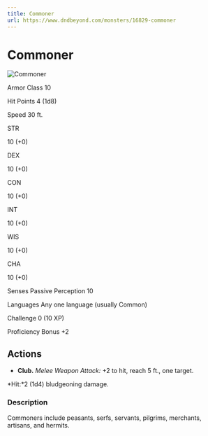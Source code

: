 ```yaml
---
title: Commoner
url: https://www.dndbeyond.com/monsters/16829-commoner
---
```


# Commoner

![Commoner](commoner.png)

Armor Class
10

Hit Points
4
(1d8)

Speed
30 ft.

STR

10
(+0)

DEX

10
(+0)

CON

10
(+0)

INT

10
(+0)

WIS

10
(+0)

CHA

10
(+0)

Senses
Passive Perception 10

Languages
Any one language (usually Common)

Challenge
0 (10 XP)

Proficiency Bonus
+2

## Actions

* **Club.** *Melee Weapon Attack:* +2 to hit, reach 5 ft., one target.

*Hit:*2 (1d4) bludgeoning damage.

### Description

Commoners include peasants, serfs, servants, pilgrims, merchants, artisans, and hermits.